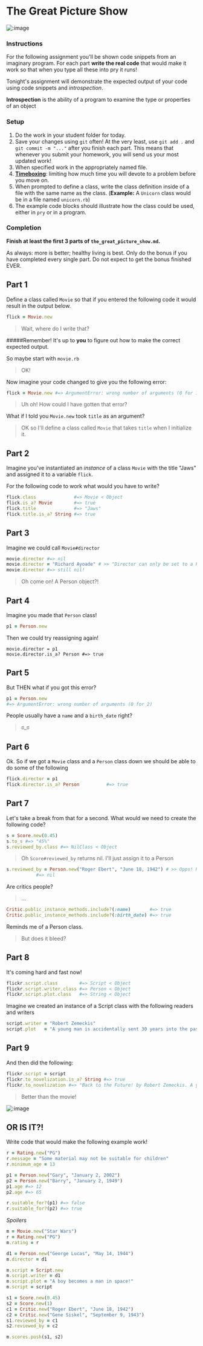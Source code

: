 # The Great Picture Show

![:image](http://www.blogcdn.com/www.mandatory.com/media/2013/06/tumblrmf8sigk90d1r1ibsxo1500.gif)

### Instructions

For the following assignment you'll be shown code snippets from an imaginary program. For each part **write the real code** that would make it work so that when you type all these into pry it runs!

Tonight's assignment will demonstrate the expected output of your code using code snippets and *introspection*.

**Introspection** is the ability of a program to examine the type or properties of an object

### Setup

1. Do the work in your student folder for today.
1. Save your changes using `git` often! At the very least, use `git add .` and `git commit -m "..."` after you finish each part. This means that whenever you submit your homework, you will send us your most updated work!
1. When specified work in the appropriately named file.
1. **[Timeboxing](http://en.wikipedia.org/wiki/Timeboxing)**: limiting how much time you will devote to a problem before you move on.
1. When prompted to define a class, write the class definition inside of a file with the same name as the class. (**Example:** A `Unicorn` class would be in a file named `unicorn.rb`)
1. The example code blocks should illustrate how the class could be used, either in `pry` or in a program.

### Completion

**Finish at least the first 3 parts of `the_great_picture_show.md`.**

As always: more is better; healthy living is best. Only do the bonus if you have completed every single part. Do not expect to get the bonus finished EVER.

## Part 1

Define a class called `Movie` so that if you entered the following code it would result in the output below.

```rb
flick = Movie.new
```

> Wait, where do I write that?

#####Remember! It's up to **you** to figure out how to make the correct expected output.

So maybe start with `movie.rb`

> OK!

Now imagine your code changed to give you the following error:

```rb
flick = Movie.new #=> ArgumentError: wrong number of arguments (0 for 1)
```

> Uh oh! How could I have gotten that error?

What if I told you `Movie.new` took `title` as an argument?

> OK so I'll define a class called `Movie` that takes `title` when I initialize it.

## Part 2

Imagine you've instantiated an *instance* of a class `Movie` with the title "Jaws" and assigned it to a variable `flick`.

For the following code to work what would you have to write?

```rb
flick.class              #=> Movie < Object
flick.is_a? Movie        #=> true
flick.title              #=> "Jaws"
flick.title.is_a? String #=> true
```

## Part 3

Imagine we could call `Movie#director`

```rb
movie.director #=> nil
movie.director = "Richard Ayoade" # >> "Director can only be set to a Person object!"
movie.director #=> still nil!
```

> Oh come on! A Person object?!

## Part 4

Imagine you made that `Person` class!

```rb
p1 = Person.new
```

Then we could try reassigning again!

```
movie.director = p1
movie.director.is_a? Person #=> true
```

## Part 5

But THEN what if you got this error?

```rb
p1 = Person.new
#=> ArgumentError: wrong number of arguments (0 for 2)
```

People usually have a `name` and a `birth_date` right?

> ಠ_ಠ

## Part 6

Ok. So if we got a `Movie` class and a `Person` class down we should be able to do some of the following

```rb
flick.director = p1
flick.director.is_a? Person          #=> true
```

## Part 7

Let's take a break from that for a second. What would we need to create the following code?

```rb
s = Score.new(0.45)
s.to_s #=> "45%"
s.reviewed_by.class #=> NilClass < Object
```

> Oh `Score#reviewed_by` returns nil. I'll just assign it to a Person

```rb
s.reviewed_by = Person.new("Roger Ebert", "June 18, 1942") # >> Opps! Reviewer should be a Critic Object!
           #=> nil
```

Are critics people?

> ...

```rb
Critic.public_instance_methods.include?(:name)       #=> true
Critic.public_instance_methods.include?(:birth_date) #=> true
```

Reminds me of a Person class.

> But does it bleed?


## Part 8

It's coming hard and fast now!

```rb
flickr.script.class        #=> Script < Object
flickr.script.writer.class #=> Person < Object
flickr.script.plot.class   #=> String < Object
```

Imagine we created an instance of a Script class with the following readers and writers

```rb
script.writer = "Robert Zemeckis"
script.plot   = "A young man is accidentally sent 30 years into the past in a time-traveling DeLorean invented by his friend, Dr. Emmett Brown, and must make sure his high-school-age parents unite in order to save his own existence."
```

## Part 9

And then did the following:

```rb
flickr.script = script
flickr.to_novelization.is_a? String #=> true
flickr.to_novelization #=> "Back to the Future! by Robert Zemeckis. A young man is accidentally sent 30 years into the past in a time-traveling DeLorean invented by his friend, Dr. Emmett Brown, and must make sure his high-school-age parents unite in order to save his own existence. THE END"
```

> Better than the movie!

![:image](https://31.media.tumblr.com/tumblr_m60mv5CTcO1qciafbo1_500.gif)

## OR IS IT?!

Write code that would make the following example work!

```rb
r = Rating.new("PG")
r.message = "Some material may not be suitable for children"
r.minimum_age = 13

p1 = Person.new("Gary", "January 2, 2002")
p2 = Person.new("Barry", "January 2, 1949")
p1.age #=> 12
p2.age #=> 65

r.suitable_for?(p1) #=> false
r.suitable_for?(p2) #=> true
```

*Spoilers*

```rb
m = Movie.new("Star Wars")
r = Rating.new("PG")
m.rating = r

d1 = Person.new("George Lucas", "May 14, 1944")
m.director = d1

m.script = Script.new
m.script.writer = d1
m.script.plot = "A boy becomes a man in space!"
m.script = script

s1 = Score.new(0.45)
s2 = Score.new(1)
c1 = Critic.new("Roger Ebert", "June 18, 1942")
c2 = Critic.new("Gene Siskel", "September 9, 1943")
s1.reviewed_by = c1
s2.reviewed_by = c2

m.scores.push(s1, s2)
```
